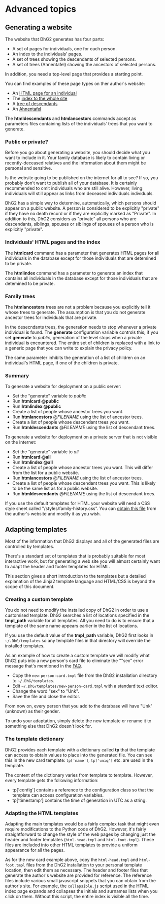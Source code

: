 # Advanced topics

## Generating a website

The website that DhG2 generates has four parts:

* A set of pages for individuals, one for each person.
* An index to the individuals' pages.
* A set of trees showing the descendants of selected persons.
* A set of trees (Ahnentafel) showing the ancestors of selected persons.

In addition, you need a top-level page that provides a starting point.

You can find examples of these page types on ther author's website:

* An [HTML page for an individual](https://thelancashireman.org/family-history/cards/Haworth/JohnHaworth-396.html)
* The [index to the whole site](https://thelancashireman.org/family-history/surname-index.html)
* A [tree of descendants](https://thelancashireman.org/family-history/trees/JohnHaworth-377-descendants.html)
* An [Ahnentafel](https://thelancashireman.org/family-history/trees/JohnHaworth-396-ancestors.html)

The **htmldescendants** and **htmlancestors** commands accept as parameters files containing lists
of the individuals' trees that you want to generate.

### Public or private?

Before you go about generating a website, you should decide what you want to include in it. Your family
database is likely to contain living or recently-deceased relatives and the information about them might
be personal and sensitive.

Is the website going to be published on the internet for all to see? If so, you probably don't want to
publish all of your database. It is certainly recommended to omit individuals who are still alive.
However, living individuals will still appear as links from deceased individuals individuals.

DhG2 has a simple way to determine, automatically, which persons should appear on a public website.
A person is considered to be explicitly "private" if they have no death record or if they are explicitly
marked as "Private". In addition to this, DhG2 considers as "private" all persons who are descendants,
siblings, spouses or siblings of spouses of a person who is explicitly "private".

### Individuals' HTML pages and the index

The **htmlcard** command has a parameter that generates HTML pages for all individuals in the database except
for those individuals that are detemined to be private.

The **htmlindex** command has a parameter to generate an index that contains all individuals in the database except
for those individuals that are detemined to be private.

### Family trees

The **htmlancestors** trees are not a problem because you explicitly tell it whose trees to generate. The
assumption is that you do not generate ancestor trees for individuals that are private.

In the desecndants trees, the generation needs to stop whenever a private individual is found. The
**generate** configuration variable controls this; if you set **generate** to *public*, generation
of the level stops when a private individual is encountered. The entire set of children is replaced
with a link to a generic page that you can write to explain the privacy policy.

The same parameter inhibits the generation of a list of children on an individual's HTML page, if one
of the children is private.

### Summary

To generate a website for deployment on a public server:

* Set the "generate" variable to *public*
* Run **htmlcard @public**
* Run **htmlindex @public**
* Create a list of people whose ancestor trees you want.
* Run **htmlancestors** &#64;*FILENAME* using the list of ancestor trees.
* Create a list of people whose descendant trees you want.
* Run **htmldescendants** &#64;*FILENAME* using the list of descendant trees.

To generate a website for deployment on a private server that is not visible on the internet:

* Set the "generate" variable to *all*
* Run **htmlcard @all**
* Run **htmlindex @all**
* Create a list of people whose ancestor trees you want. This will differ from the list for a public website.
* Run **htmlancestors** &#64;*FILENAME* using the list of ancestor trees.
* Create a list of people whose descendant trees you want. This is likely to be the same list as for a public website.
* Run **htmldescendants** &#64;*FILENAME* using the list of descendant trees.

If you use the default templates for HTML your website will need a CSS style sheet called
"/styles/family-history.css". You can [obtain this file](https://thelancashireman.org/styles/family-history.css)
from the author's website and modify it as you wish.

## Adapting templates

Most of the information that DhG2 displays and all of the generated files are controlled by templates.

There's a standard set of templates that is probably suitable for most interactive work, but for
generating a web site you will almost certainly want to adapt the header and footer templates for HTML.

This section gives a short introduction to the templates but a detailed explanation of the Jinja2
template language and HTML/CSS is beyond the scope of this document.

### Creating a custom template

You do not need to modify the installed copy of DhG2 in order to use a customised template. DhG2
searches a list of locations specified in the **tmpl_path** variable for all templates. All you
need to do is to ensure that a template of the same name appears earlier in the list of locations.

If you use the default value of the **tmpl_path** variable, DhG2 first looks in `~/.DhG/templates`
so any template files in that directory will override the installed templates.

As an example of how to create a custom template we will modify what DhG2 puts into a new person's
card file to eliminate the ""sex" error message that's mentioned in the [FAQ](FAQ.md).

* Copy the `new-person-card.tmpl` file from the DhG2 installation directory to `~/.DhG/templates`.
* Edit `~/.DhG/templates/new-person-card.tmpl` with a standard text editor.
* Change the word "sex" to "Unk".
* Save the file and close the editor.

From now on, every person that you add to the database will have "Unk" (unknown) as their gender.

To undo your adaptation, simply delete the new template or rename it to something else that DhG2 doesn't
look for.

### The template dictionary

DhG2 provides each template with a dictionary called **tp** that the template can access to
obtain values to place into the generated file. You can see this in the new card template:
`tp['name']`, `tp['uniq']` etc. are used in the template.

The content of the dictionary varies from template to template. However, every template gets the
following information:

* tp['config'] contains a reference to the configuration class so that the template can access configuration variables.
* tp['timestamp'] contains the time of generation in UTC as a string.
   
### Adapting the HTML templates

Adapting the main templates would be a fairly complex task that might even require modifications to the
Python code of DhG2. However, it's fairly straightforward to change the style of the web pages by
changing just the header and footer templates (`html-head.tmpl` and `html-foot.tmpl`). These files
are included into other HTML templates to provide a uniform appearance for all the pages.

As for the new card example above, copy the `html-head.tmpl` and `html-foot.tmpl` files from the DhG2
installation to your personal template location, then edit them as necessary. The header and footer
files that generate the author's website are provided for reference. The reference files include
various small javascript snippets that you can obtain from the author's site. For example, the
`collapsible.js` script used in the HTML index page expands and collapses the initials and surnames
lists when you click on them. Without this script, the entire index is visible all the time.
